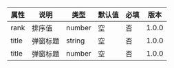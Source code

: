 | 属性 | 说明 | 类型 | 默认值 | 必填 | 版本 |
| - | - | - | - | - | - |
| rank | 排序值 | number | 空 | 否 | 1.0.0 |
| title | 弹窗标题 | string | 空 | 否 | 1.0.0 |
| title | 弹窗标题 | number | 空 | 否 | 1.0.0 |
